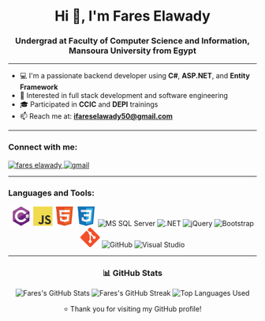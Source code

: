 <h1 align="center">Hi 👋, I'm Fares Elawady</h1>
<h3 align="center">Undergrad at Faculty of Computer Science and Information, Mansoura University from Egypt</h3>

---

- 💻 I'm a passionate backend developer using **C#**, **ASP.NET**, and **Entity Framework**
- 🎯 Interested in full stack development and software engineering
- 🎓 Participated in **CCIC** and **DEPI** trainings
- 📫 Reach me at: **ifareselawady50@gmail.com**

---

<h3 align="left">Connect with me:</h3>
<p align="left">
  <a href="https://www.linkedin.com/in/fares-elawady-368441263/" target="blank">
    <img align="center" src="https://raw.githubusercontent.com/rahuldkjain/github-profile-readme-generator/master/src/images/icons/Social/linked-in-alt.svg" alt="fares elawady" height="30" width="40" />
  </a>
  <a href="mailto:ifareselawady50@gmail.com" target="blank">
    <img align="center" src="https://raw.githubusercontent.com/gauravghongde/social-icons/master/SVG/White/Gmail_white.svg" alt="gmail" height="30" width="40" />
  </a>
</p>

---

<h3 align="left">Languages and Tools:</h3>
<p align="center">
  <!-- Languages -->
  <img src="https://raw.githubusercontent.com/devicons/devicon/master/icons/csharp/csharp-original.svg" alt="C#" width="40" height="40"/>
  <img src="https://raw.githubusercontent.com/devicons/devicon/master/icons/javascript/javascript-original.svg" alt="JavaScript" width="40" height="40"/>
  <img src="https://raw.githubusercontent.com/devicons/devicon/master/icons/html5/html5-original.svg" alt="HTML5" width="40" height="40"/>
  <img src="https://raw.githubusercontent.com/devicons/devicon/master/icons/css3/css3-original.svg" alt="CSS3" width="40" height="40"/>

  <!-- Database -->
  <img src="https://cdn.jsdelivr.net/gh/devicons/devicon/icons/microsoftsqlserver/microsoftsqlserver-plain.svg" alt="MS SQL Server" width="40" height="40"/>

  <!-- Frameworks & Libraries -->
  <img src="https://cdn.jsdelivr.net/gh/devicons/devicon/icons/dotnetcore/dotnetcore-original.svg" alt=".NET" width="40" height="40"/>
  <img src="https://cdn.jsdelivr.net/gh/devicons/devicon/icons/jquery/jquery-original.svg" alt="jQuery" width="40" height="40"/>
  <img src="https://cdn.jsdelivr.net/gh/devicons/devicon/icons/bootstrap/bootstrap-original.svg" alt="Bootstrap" width="40" height="40"/>

  <!-- Tools -->
  <img src="https://raw.githubusercontent.com/devicons/devicon/master/icons/git/git-original.svg" alt="Git" width="40" height="40"/>
  <img src="https://img.icons8.com/ios-glyphs/30/ffffff/github.png" alt="GitHub" width="40" height="40"/>
  <img src="https://cdn.jsdelivr.net/gh/devicons/devicon/icons/visualstudio/visualstudio-plain.svg" alt="Visual Studio" width="40" height="40"/>
</p>


---
<h3 align="center">📊 GitHub Stats</h3>

<div align="center">
  <img src="https://github-readme-stats.vercel.app/api?username=Fareselawady&show_icons=true&theme=github_dark&hide_border=true" alt="Fares's GitHub Stats" />

  <img src="https://github-readme-streak-stats.herokuapp.com/?user=Fareselawady&theme=github-dark&hide_border=true" alt="Fares's GitHub Streak" />

  <img src="https://github-readme-stats.vercel.app/api/top-langs/?username=Fareselawady&layout=compact&theme=github_dark&hide_border=true" alt="Top Languages Used" />
</div>


<p align="center">⭐️ Thank you for visiting my GitHub profile!</p>
